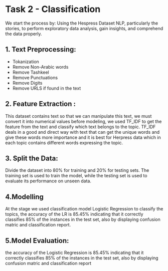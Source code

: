 
# Task 2 - Classification
We start the process by: Using the Hespress Dataset NLP, particularly the stories, to perform 
exploratory data analysis, gain insights, and comprehend the data properly.

## 1. Text Preprocessing:
* Tokanization
* Remove Non-Arabic words
* Remove Tashkeel
* Remove Punctuations
* Remove Digits
* Remove URLS if found in the text

## 2. Feature Extraction :
This dataset contains text so that we can manipulate this text, we must convert it into numerical values before modeling, we used TF_IDF to get the feature from the text and classify which text belongs to the topic.
TF_IDF deals in a good and direct way with text that can get the unique words and give these words more importance and it is best for Herpress data which in each topic contains different words expressing the topic.

## 3. Split the Data:
Divide the dataset into 80% for training  and 20% for testing sets. The training set is used to train the model, while the testing set is used to evaluate its performance on unseen data.

## 4.Modelling 
At the stage we used classification model Logistic Regression to classify the topics, the accuracy of the LR is 85.45% indicating that it correctly classifies 85% of the instances in the test set, also by displaying confusion matric and classification report.

## 5.Model Evaluation: 
the accuracy of the Logistic Regression is 85.45% indicating that it correctly classifies 85% of the instances in the test set, also by displaying confusion matric and classification report


